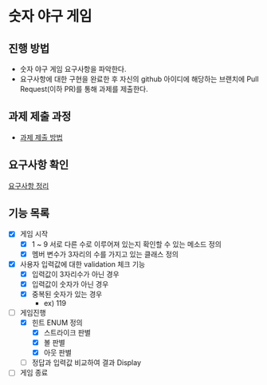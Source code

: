 # 숫자 야구 게임
## 진행 방법
* 숫자 야구 게임 요구사항을 파악한다.
* 요구사항에 대한 구현을 완료한 후 자신의 github 아이디에 해당하는 브랜치에 Pull Request(이하 PR)를 통해 과제를 제출한다.

## 과제 제출 과정
* [과제 제출 방법](https://github.com/next-step/nextstep-docs/tree/master/precourse)

## 요구사항 확인
[요구사항 정리](https://github.com/users/Yomni/projects/4)

## 기능 목록
- [x] 게임 시작
  - [x] 1 ~ 9 서로 다른 수로 이루어져 있는지 확인할 수 있는 메소드 정의
  - [x] 멤버 변수가 3자리의 수를 가지고 있는 클래스 정의
- [x] 사용자 입력값에 대한 validation 체크 기능
  - [x] 입력값이 3자리수가 아닌 경우
  - [x] 입력값이 숫자가 아닌 경우
  - [x] 중복된 숫자가 있는 경우
    - ex) 119
- [ ] 게임진행
  - [x] 힌트 ENUM 정의
    - [x] 스트라이크 판별
    - [x] 볼 판별
    - [x] 아웃 판별
  - [ ] 정답과 입력값 비교하여 결과 Display
- [ ] 게임 종료